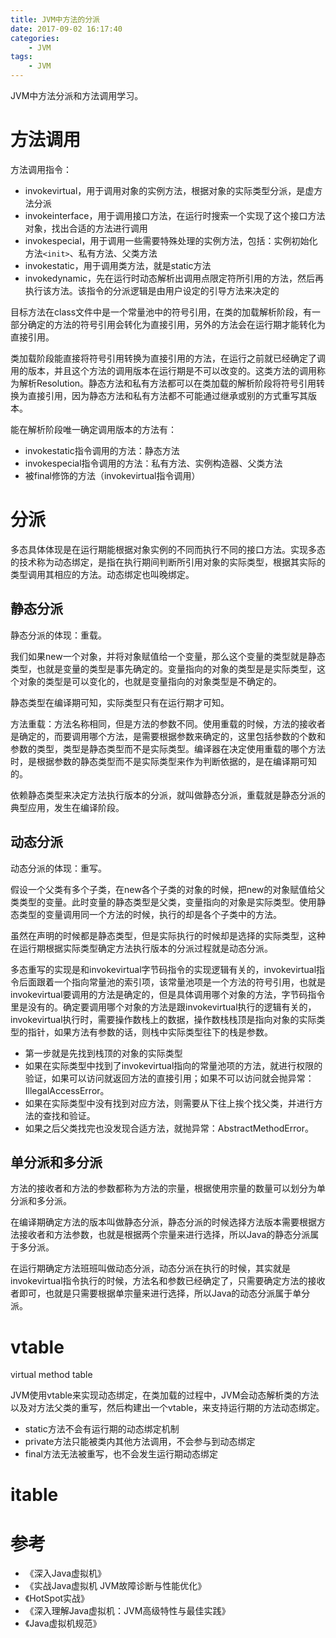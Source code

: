 ```yaml
---
title: JVM中方法的分派
date: 2017-09-02 16:17:40
categories: 
	- JVM
tags:
	- JVM
---
```


JVM中方法分派和方法调用学习。

<!--more-->

# 方法调用

方法调用指令：

- invokevirtual，用于调用对象的实例方法，根据对象的实际类型分派，是虚方法分派
- invokeinterface，用于调用接口方法，在运行时搜索一个实现了这个接口方法对象，找出合适的方法进行调用
- invokespecial，用于调用一些需要特殊处理的实例方法，包括：实例初始化方法`<init>`、私有方法、父类方法
- invokestatic，用于调用类方法，就是static方法
- invokedynamic，先在运行时动态解析出调用点限定符所引用的方法，然后再执行该方法。该指令的分派逻辑是由用户设定的引导方法来决定的

目标方法在class文件中是一个常量池中的符号引用，在类的加载解析阶段，有一部分确定的方法的符号引用会转化为直接引用，另外的方法会在运行期才能转化为直接引用。

类加载阶段能直接将符号引用转换为直接引用的方法，在运行之前就已经确定了调用的版本，并且这个方法的调用版本在运行期是不可以改变的。这类方法的调用称为解析Resolution。静态方法和私有方法都可以在类加载的解析阶段将符号引用转换为直接引用，因为静态方法和私有方法都不可能通过继承或别的方式重写其版本。

能在解析阶段唯一确定调用版本的方法有：

- invokestatic指令调用的方法：静态方法
- invokespecial指令调用的方法：私有方法、实例构造器、父类方法
- 被final修饰的方法（invokevirtual指令调用）

# 分派

多态具体体现是在运行期能根据对象实例的不同而执行不同的接口方法。实现多态的技术称为动态绑定，是指在执行期间判断所引用对象的实际类型，根据其实际的类型调用其相应的方法。动态绑定也叫晚绑定。

## 静态分派

静态分派的体现：重载。

我们如果new一个对象，并将对象赋值给一个变量，那么这个变量的类型就是静态类型，也就是变量的类型是事先确定的。变量指向的对象的类型是是实际类型，这个对象的类型是可以变化的，也就是变量指向的对象类型是不确定的。

静态类型在编译期可知，实际类型只有在运行期才可知。

方法重载：方法名称相同，但是方法的参数不同。使用重载的时候，方法的接收者是确定的，而要调用哪个方法，是需要根据参数来确定的，这里包括参数的个数和参数的类型，类型是静态类型而不是实际类型。编译器在决定使用重载的哪个方法时，是根据参数的静态类型而不是实际类型来作为判断依据的，是在编译期可知的。

依赖静态类型来决定方法执行版本的分派，就叫做静态分派，重载就是静态分派的典型应用，发生在编译阶段。

## 动态分派

动态分派的体现：重写。

假设一个父类有多个子类，在new各个子类的对象的时候，把new的对象赋值给父类类型的变量。此时变量的静态类型是父类，变量指向的对象是实际类型。使用静态类型的变量调用同一个方法的时候，执行的却是各个子类中的方法。

虽然在声明的时候都是静态类型，但是实际执行的时候却是选择的实际类型，这种在运行期根据实际类型确定方法执行版本的分派过程就是动态分派。

多态重写的实现是和invokevirtual字节码指令的实现逻辑有关的，invokevirtual指令后面跟着一个指向常量池的索引项，该常量池项是一个方法的符号引用，也就是invokevirtual要调用的方法是确定的，但是具体调用哪个对象的方法，字节码指令里是没有的。确定要调用哪个对象的方法是跟invokevirtual执行的逻辑有关的，invokevirtual执行时，需要操作数栈上的数据，操作数栈栈顶是指向对象的实际类型的指针，如果方法有参数的话，则栈中实际类型往下的栈是参数。

- 第一步就是先找到栈顶的对象的实际类型
- 如果在实际类型中找到了invokevirtual指向的常量池项的方法，就进行权限的验证，如果可以访问就返回方法的直接引用；如果不可以访问就会抛异常：IllegalAccessError。
- 如果在实际类型中没有找到对应方法，则需要从下往上挨个找父类，并进行方法的查找和验证。
- 如果之后父类找完也没发现合适方法，就抛异常：AbstractMethodError。

## 单分派和多分派

方法的接收者和方法的参数都称为方法的宗量，根据使用宗量的数量可以划分为单分派和多分派。

在编译期确定方法的版本叫做静态分派，静态分派的时候选择方法版本需要根据方法接收者和方法参数，也就是根据两个宗量来进行选择，所以Java的静态分派属于多分派。

在运行期确定方法班班叫做动态分派，动态分派在执行的时候，其实就是invokevirtual指令执行的时候，方法名和参数已经确定了，只需要确定方法的接收者即可，也就是只需要根据单宗量来进行选择，所以Java的动态分派属于单分派。

# vtable

virtual method table

JVM使用vtable来实现动态绑定，在类加载的过程中，JVM会动态解析类的方法以及对方法父类的重写，然后构建出一个vtable，来支持运行期的方法动态绑定。

- static方法不会有运行期的动态绑定机制
- private方法只能被类内其他方法调用，不会参与到动态绑定
- final方法无法被重写，也不会发生运行期动态绑定

# itable



# 参考

- 《深入Java虚拟机》
- 《实战Java虚拟机 JVM故障诊断与性能优化》
- 《HotSpot实战》
- 《深入理解Java虚拟机：JVM高级特性与最佳实践》
- 《Java虚拟机规范》